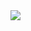 
<img src="https://capsule-render.vercel.app/api?type=wave&color=auto&height=300&section=header&text=*Xoohyun*&fontSize=90" />
